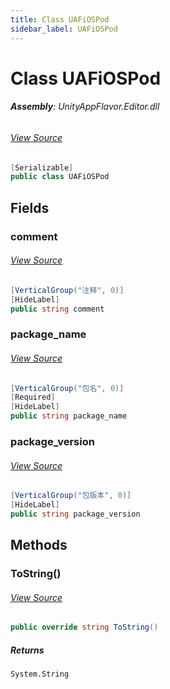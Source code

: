 ```yaml
---
title: Class UAFiOSPod
sidebar_label: UAFiOSPod
---
```

# Class UAFiOSPod


###### **Assembly**: UnityAppFlavor.Editor.dll
###### [View Source](https://github.com/LiuOcean/UnityAppFlavor/blob/main/UnityAppFlavor/Assets/Editor/Settings/iOS/UAFiOSPod.cs#L38)
```csharp title="Declaration"
[Serializable]
public class UAFiOSPod
```
## Fields
### comment

###### [View Source](https://github.com/LiuOcean/UnityAppFlavor/blob/main/UnityAppFlavor/Assets/Editor/Settings/iOS/UAFiOSPod.cs#L43)
```csharp title="Declaration"
[VerticalGroup("注释", 0)]
[HideLabel]
public string comment
```
### package_name

###### [View Source](https://github.com/LiuOcean/UnityAppFlavor/blob/main/UnityAppFlavor/Assets/Editor/Settings/iOS/UAFiOSPod.cs#L48)
```csharp title="Declaration"
[VerticalGroup("包名", 0)]
[Required]
[HideLabel]
public string package_name
```
### package_version

###### [View Source](https://github.com/LiuOcean/UnityAppFlavor/blob/main/UnityAppFlavor/Assets/Editor/Settings/iOS/UAFiOSPod.cs#L52)
```csharp title="Declaration"
[VerticalGroup("包版本", 0)]
[HideLabel]
public string package_version
```
## Methods
### ToString()

###### [View Source](https://github.com/LiuOcean/UnityAppFlavor/blob/main/UnityAppFlavor/Assets/Editor/Settings/iOS/UAFiOSPod.cs#L63)
```csharp title="Declaration"
public override string ToString()
```

##### Returns

`System.String`
